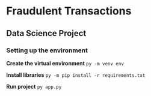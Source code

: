 # Fraudulent Transactions
## Data Science Project
### Setting up the environment

**Create the virtual environment**
`py -m venv env`

**Install libraries**
`py -m pip install -r requirements.txt`

**Run project**
`py app.py`